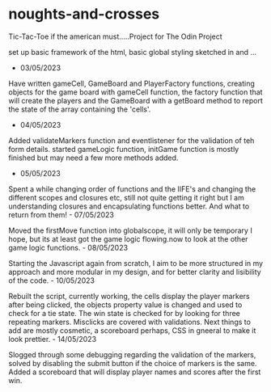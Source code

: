 # noughts-and-crosses
Tic-Tac-Toe if the american must.....Project for The Odin Project

set up basic framework of the html, basic global styling sketched in and ... 
- 03/05/2023

Have written gameCell, GameBoard and PlayerFactory functions, creating objects for the game board with gameCell function, the factory function that will create the players and the GameBoard with a getBoard method to report the state of the array containing the 'cells'. 
- 04/05/2023

Added validateMarkers function and eventlistener for the validation of teh form details. 
started gameLogic function, initGame function is mostly finished but may need a few more methods added. 
- 05/05/2023

Spent a while changing order of functions and the IIFE's and changing the different scopes and closures etc, still not quite getting it right but I am understanding closures and encapsulating functions better. And what to return from them! - 07/05/2023

Moved the firstMove function into globalscope, it will only be temporary I hope, but its at least got the game logic flowing.now to look at the other game logic functions. - 08/05/2023

Starting the Javascript again from scratch, I aim to be more structured in my approach and more modular in my design, and for better clarity and lisibility of the code. - 10/05/2023

Rebuilt the script, currently working, the cells display the player markers after being clicked, the objects property value is changed and used to check for a tie state. The win state is checked for by looking for three repeating markers. Misclicks are covered with validations. Next things to add are mostly cosmetic, a scoreboard perhaps, CSS in gneeral to make it look prettier. - 14/05/2023

Slogged through some debugging regarding the validation of the markers, solved by disabling the submit button if the choice of markers is the same. Added a scoreboard that will display player names and scores after the first win.